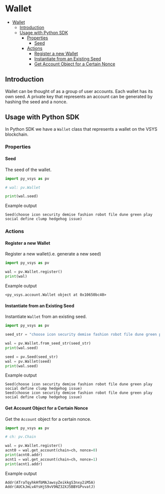 # Wallet

- [Wallet](#wallet)
  - [Introduction](#introduction)
  - [Usage with Python SDK](#usage-with-python-sdk)
    - [Properties](#properties)
      - [Seed](#seed)
    - [Actions](#actions)
      - [Register a new Wallet](#register-a-new-wallet)
      - [Instantiate from an Existing Seed](#instantiate-from-an-existing-seed)
      - [Get Account Object for a Certain Nonce](#get-account-object-for-a-certain-nonce)


## Introduction

Wallet can be thought of as a group of user accounts. Each wallet has its own seed. A private key that represents an account can be generated by hashing the seed and a nonce.

## Usage with Python SDK

In Python SDK we have a `Wallet` class that represents a wallet on the VSYS blockchain.

### Properties

#### Seed
The seed of the wallet.

```python
import py_vsys as pv

# wal: pv.Wallet

print(wal.seed)
```
Example output

```
Seed(choose icon security demise fashion robot file dune green play social define clump hedgehog issue)
```

### Actions

#### Register a new Wallet
Register a new wallet(i.e. generate a new seed)

```python
import py_vsys as pv

wal = pv.Wallet.register()
print(wal)
```
Example output

```
<py_vsys.account.Wallet object at 0x10650bc40>
```

#### Instantiate from an Existing Seed
Instantiate `Wallet` from an existing seed.

```python
import py_vsys as pv

seed_str = "choose icon security demise fashion robot file dune green play social define clump hedgehog issue"

wal = pv.Wallet.from_seed_str(seed_str)
print(wal.seed)

seed = pv.Seed(seed_str)
wal = pv.Wallet(seed)
print(wal.seed)
```
Example output

```
Seed(choose icon security demise fashion robot file dune green play social define clump hedgehog issue)
Seed(choose icon security demise fashion robot file dune green play social define clump hedgehog issue)
```

#### Get Account Object for a Certain Nonce
Get the `Account` object for a certain nonce.

```python
import py_vsys as pv

# ch: pv.Chain

wal = pv.Wallet.register()
acnt0 = wal.get_account(chain=ch, nonce=0)
print(acnt0.addr)
acnt1 = wal.get_account(chain=ch, nonce=1)
print(acnt1.addr)
```
Example output

```
Addr(ATraTqyhkHfbMAJawsyZeikkgS3nxy2iM5A)
Addr(AUCkJmLvAYsHjS9vV9NZ32XJ5BBYGPvvatJ)
```
